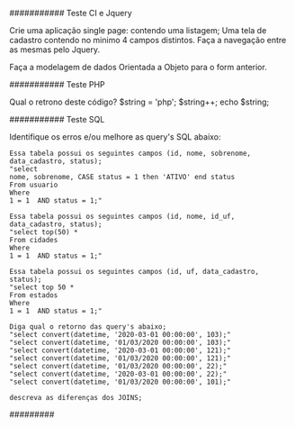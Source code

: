 ###########
Teste CI e Jquery

Crie uma aplicação single page: 
	contendo uma listagem;
	Uma tela de cadastro contendo no minimo 4 campos distintos. 
	Faça a navegação entre as mesmas pelo Jquery.

Faça a modelagem de dados Orientada a Objeto para o form anterior.

###########
Teste PHP

Qual o retrono deste código?
$string = 'php';
$string++;
echo $string;


###########
Teste SQL

Identifique os erros e/ou melhore as query's SQL abaixo:
	
	Essa tabela possui os seguintes campos (id, nome, sobrenome, data_cadastro, status);
	"select 
	nome, sobrenome, CASE status = 1 then 'ATIVO' end status
	From usuario  
	Where 
	1 = 1  AND status = 1;"

	Essa tabela possui os seguintes campos (id, nome, id_uf, data_cadastro, status);
	"select	top(50) *
	From cidades  
	Where 
	1 = 1  AND status = 1;" 
	
	Essa tabela possui os seguintes campos (id, uf, data_cadastro, status);
	"select	top 50 *
	From estados  
	Where 
	1 = 1  AND status = 1;"

	Diga qual o retorno das query's abaixo;
	"select convert(datetime, '2020-03-01 00:00:00', 103);"
	"select convert(datetime, '01/03/2020 00:00:00', 103);"
	"select convert(datetime, '2020-03-01 00:00:00', 121);"
	"select convert(datetime, '01/03/2020 00:00:00', 121);"
	"select convert(datetime, '01/03/2020 00:00:00', 22);"
	"select convert(datetime, '2020-03-01 00:00:00', 22);"
	"select convert(datetime, '01/03/2020 00:00:00', 101);"

	descreva as diferenças dos JOINS;

#########

